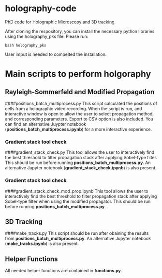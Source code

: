 # holography-code
PhD code for Holographic Microscopy and 3D tracking.

After cloning the respository, you can install the necessary python libraries using the holography_pks file. Please run:

```
bash holography_pks
```
User imput is needed to compelted the installation.

# Main scripts to perform holgoraphy
## Rayleigh-Sommerfeld and Modified Propagation
####positions_batch_multiprocess.py
This script calculated the positions of cells from a holographic video recording.
When the script is run, and interactive window is open to allow the user to select propagation method, and corresponding parameters. Export to CSV option is also included. You can find an alternative Juypter notebook (**positions_batch_multiprocess.ipynb**) for a more interactive experience.

### Gradient stack tool check
####gradient_stack_check.py
This tool allows the user to interactively find the best threshold to filter propagation stack after applying Sobel-type filter. This should be run before running **positions_batch_multiprocess.py**. An alternative Jupyter notebook (**gradient_stack_check.ipynb**) is also present.

### Gradient stack tool check
####gradient_stack_check_mod_prop.ipynb
This tool allows the user to interactively find the best threshold to filter propagation stack after applying Sobel-type filter when using the modified propagator. This should be run before running **positions_batch_multiprocess.py**.

## 3D Tracking
####make_tracks.py
This script should be run after obaining the results from **positions_batch_multiprocess.py**. An alternative Jupyter notebook (**make_tracks.ipynb**) is also present.

## Helper Functions
All needed helper functions are contained in **functions.py**.


